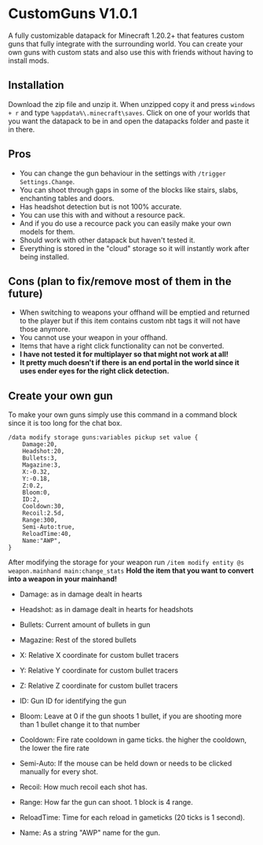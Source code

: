 # CustomGuns V1.0.1
A fully customizable datapack for Minecraft 1.20.2+ that features custom guns that fully integrate with the surrounding world.
You can create your own guns with custom stats and also use this with friends without having to install mods.

## Installation
Download the zip file and unzip it. When unzipped copy it and press `windows + r` and type `%appdata%\.minecraft\saves`. Click on one of
your worlds that you want the datapack to be in and open the datapacks folder and paste it in there.

## Pros
- You can change the gun behaviour in the settings with `/trigger Settings.Change`.
- You can shoot through gaps in some of the blocks like stairs, slabs, enchanting tables and doors.
- Has headshot detection but is not 100% accurate.
- You can use this with and without a resource pack.
- And if you do use a recource pack you can easily make your own models for them.
- Should work with other datapack but haven't tested it.
- Everything is stored in the "cloud" storage so it will instantly work after being installed.

## Cons (plan to fix/remove most of them in the future) 
- When switching to weapons your offhand will be emptied and returned to the player but if this item contains custom nbt tags
  it will not have those anymore.
- You cannot use your weapon in your offhand.
- Items that have a right click functionality can not be converted.
- **I have not tested it for multiplayer so that might not work at all!**
- **It pretty much doesn't if there is an end portal in the world since it uses ender eyes for the right click detection.**

## Create your own gun
To make your own guns simply use this command in a command block since it is too long for the chat box.
```
/data modify storage guns:variables pickup set value {
    Damage:20,
    Headshot:20,
    Bullets:3,
    Magazine:3,
    X:-0.32,
    Y:-0.18,
    Z:0.2,
    Bloom:0,
    ID:2,
    Cooldown:30,
    Recoil:2.5d,
    Range:300,
    Semi-Auto:true,
    ReloadTime:40,
    Name:"AWP",
}
```

After modifying the storage for your weapon run
```/item modify entity @s weapon.mainhand main:change_stats```
**Hold the item that you want to convert into a weapon in your mainhand!**

- Damage: as in damage dealt in hearts
- Headshot: as in damage dealt in hearts for headshots
- Bullets: Current amount of bullets in gun
- Magazine: Rest of the stored bullets
  
- X: Relative X coordinate for custom bullet tracers
- Y: Relative Y coordinate for custom bullet tracers
- Z: Relative Z coordinate for custom bullet tracers

- ID: Gun ID for identifying the gun
- Bloom: Leave at 0 if the gun shoots 1 bullet, if you are shooting more than 1 bullet change it to that number
- Cooldown: Fire rate cooldown in game ticks. the higher the cooldown, the lower the fire rate
- Semi-Auto: If the mouse can be held down or needs to be clicked manually for every shot.
- Recoil: How much recoil each shot has.
- Range: How far the gun can shoot. 1 block is 4 range.
- ReloadTime: Time for each reload in gameticks (20 ticks is 1 second).
- Name: As a string "AWP" name for the gun.

